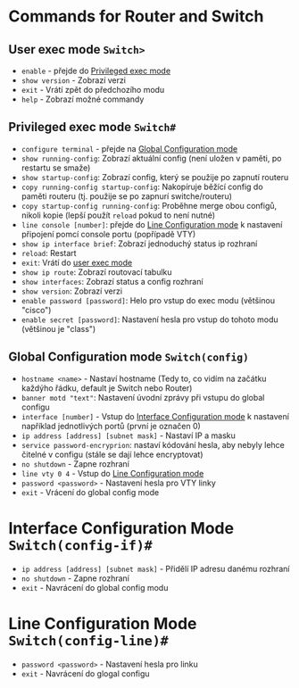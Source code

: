# Commands for Router and Switch

## User exec mode ``Switch>``
* ``enable`` - přejde do [Privileged exec mode](#privileged-exec-mode-switch)
* ``show version`` - Zobrazí verzi
* ``exit`` - Vrátí zpět do předchozího modu
* ``help`` - Zobrazí možné commandy

## Privileged exec mode ``Switch#``
* ``configure terminal`` -  přejde na [Global Configuration mode](#global-configuration-mode-switchconfig)
* ``show running-config``: Zobrazí aktuální config (není uložen v paměti, po restartu se smaže)
* ``show startup-config``: Zobrazí config, který se použije po zapnutí routeru
* ``copy running-config startup-config``: Nakopíruje běžící config do paměti routeru (tj. použije se po zapnurí switche/routeru)
* ``copy startup-config running-config``: Proběhne merge obou configů, nikoli kopie (lepší použít ``reload`` pokud to není nutné)
* ``line console [number]``: přejde do [Line Configuration mode](#line-configuration-mode-switchconfig-line) k nastavení připojení pomcí console portu (popřípadě VTY)
* ``show ip interface brief``: Zobrazí jednoduchý status ip rozhraní
* ``reload``: Restart
* ``exit``: Vrátí do [user exec mode](#user-exec-mode-switch)
* ``show ip route``: Zobrazí routovací tabulku
* ``show interfaces``: Zobrazí status a config rozhraní
* ``show version``: Zobrazí verzi
* ``enable password [password]``: Helo pro vstup do exec modu (většinou "cisco")
* ``enable secret [password]``: Nastavení hesla pro vstup do tohoto modu (většinou je "class")


## Global Configuration mode ``Switch(config)``
* ``hostname <name>`` - Nastaví hostname (Tedy to, co vidím na začátku každýho řádku, default je Switch nebo Router)
* ``banner motd "text"``: Nastavení úvodní zprávy při vstupu do global configu
* ``interface [number]`` - Vstup do [Interface Configuration mode](#interface-configuration-mode-switchconfig-if) k nastavení například jednotlivých portů (první je označen 0)
* ``ip address [address] [subnet mask]`` - Nastaví IP a masku
* ``service password-encryprion``: nastaví kódování hesla, aby nebyly lehce čitelné v configu (stále se dají lehce encryptovat)
* ``no shutdown`` - Zapne rozhraní
* ``line vty 0 4`` - Vstup do [Line Configuration mode](#line-configuration-mode-switchconfig-line)
* ``password <password>`` - Nastavení hesla pro VTY linky
* ``exit`` - Vrácení do global config mode

# Interface Configuration Mode ``Switch(config-if)#``
* ``ip address [address] [subnet mask]`` - Přidělí IP adresu danému rozhraní
* ``no shutdown`` - Zapne rozhraní
* ``exit`` - Navrácení do global config modu


# Line Configuration Mode ``Switch(config-line)#``
* ``password <password>`` - Nastavení hesla pro linku
* ``exit`` - Navrácení do glogal configu
